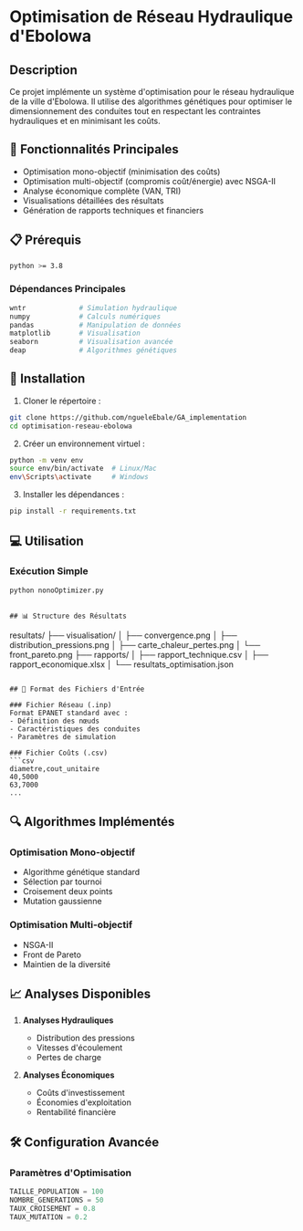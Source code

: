 # Optimisation de Réseau Hydraulique d'Ebolowa

## Description
Ce projet implémente un système d'optimisation pour le réseau hydraulique de la ville d'Ebolowa. Il utilise des algorithmes génétiques pour optimiser le dimensionnement des conduites tout en respectant les contraintes hydrauliques et en minimisant les coûts.

## 🎯 Fonctionnalités Principales

- Optimisation mono-objectif (minimisation des coûts)
- Optimisation multi-objectif (compromis coût/énergie) avec NSGA-II
- Analyse économique complète (VAN, TRI)
- Visualisations détaillées des résultats
- Génération de rapports techniques et financiers

## 📋 Prérequis

```bash
python >= 3.8
```

### Dépendances Principales
```bash
wntr             # Simulation hydraulique
numpy            # Calculs numériques
pandas           # Manipulation de données
matplotlib       # Visualisation
seaborn          # Visualisation avancée
deap             # Algorithmes génétiques
```

## 🚀 Installation

1. Cloner le répertoire :
```bash
git clone https://github.com/ngueleEbale/GA_implementation
cd optimisation-reseau-ebolowa
```

2. Créer un environnement virtuel :
```bash
python -m venv env
source env/bin/activate  # Linux/Mac
env\Scripts\activate     # Windows
```

3. Installer les dépendances :
```bash
pip install -r requirements.txt
```

## 💻 Utilisation

### Exécution Simple
```python
python nonoOptimizer.py
```

```

## 📊 Structure des Résultats

```
resultats/
├── visualisation/
│   ├── convergence.png
│   ├── distribution_pressions.png
│   ├── carte_chaleur_pertes.png
│   └── front_pareto.png
├── rapports/
│   ├── rapport_technique.csv
│   ├── rapport_economique.xlsx
│   └── resultats_optimisation.json
```

## 📝 Format des Fichiers d'Entrée

### Fichier Réseau (.inp)
Format EPANET standard avec :
- Définition des nœuds
- Caractéristiques des conduites
- Paramètres de simulation

### Fichier Coûts (.csv)
```csv
diametre,cout_unitaire
40,5000
63,7000
...
```

## 🔍 Algorithmes Implémentés

### Optimisation Mono-objectif
- Algorithme génétique standard
- Sélection par tournoi
- Croisement deux points
- Mutation gaussienne

### Optimisation Multi-objectif
- NSGA-II
- Front de Pareto
- Maintien de la diversité

## 📈 Analyses Disponibles

1. **Analyses Hydrauliques**
   - Distribution des pressions
   - Vitesses d'écoulement
   - Pertes de charge

2. **Analyses Économiques**
   - Coûts d'investissement
   - Économies d'exploitation
   - Rentabilité financière

## 🛠 Configuration Avancée

### Paramètres d'Optimisation
```python
TAILLE_POPULATION = 100
NOMBRE_GENERATIONS = 50
TAUX_CROISEMENT = 0.8
TAUX_MUTATION = 0.2
```



